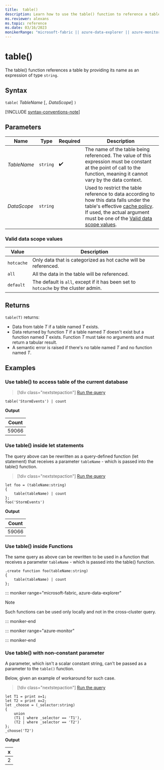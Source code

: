 ```yaml
---
title:  table()
description: Learn how to use the table() function to reference a table.
ms.reviewer: alexans
ms.topic: reference
ms.date: 03/16/2023
monikerRange: "microsoft-fabric || azure-data-explorer || azure-monitor"
---
```

# table()

The table() function references a table by providing its name as an expression of type `string`.

## Syntax

`table(` *TableName* [`,` *DataScope*] `)`

[!INCLUDE [syntax-conventions-note](../includes/syntax-conventions-note.md)]

## Parameters

| Name | Type | Required | Description |
|--|--|--|--|
|*TableName* | `string` |  :heavy_check_mark: | The name of the table being referenced. The value of this expression must be constant at the point of call to the function, meaning it cannot vary by the data context.|
| *DataScope* | `string` | | Used to restrict the table reference to data according to how this data falls under the table's effective [cache policy](../management/cache-policy.md). If used, the actual argument must be one of the [Valid data scope values](#valid-data-scope-values).

### Valid data scope values

|Value|Description|
|--|--|
| `hotcache`| Only data that is categorized as hot cache will be referenced.|
| `all`| All the data in the table will be referenced.|
| `default`| The default is `all`, except if it has been set to `hotcache` by the cluster admin.|

## Returns

`table(T)` returns:

* Data from table *T* if a table named *T* exists.
* Data returned by function *T* if a table named *T* doesn't exist but a function named *T* exists. Function *T* must take no arguments and must return a tabular result.
* A semantic error is raised if there's no table named *T* and no function named *T*.

## Examples

### Use table() to access table of the current database

> [!div class="nextstepaction"]
> <a href="https://dataexplorer.azure.com/clusters/help/databases/Samples?query=H4sIAAAAAAAAAytJTMpJ1VAPLskvynUtS80rKVbXVKhRSM4vzSsBAIdoofIcAAAA" target="_blank">Run the query</a>

```kusto
table('StormEvents') | count
```

**Output**

|Count|
|---|
|59066|

### Use table() inside let statements

The query above can be rewritten as a query-defined function (let statement) that receives a parameter `tableName` - which is passed into the table() function.

> [!div class="nextstepaction"]
> <a href="https://dataexplorer.azure.com/clusters/help/databases/Samples?query=H4sIAAAAAAAAA8tJLVFIy89XsFXQKElMykn1S8xNtSouKcrMS9fkquZSAAKwOEJWU6FGITm/NK+Eq9aaC6hVQz24JL8o17UsNa+kWF0TAD3GJXVRAAAA" target="_blank">Run the query</a>

```kusto
let foo = (tableName:string)
{
    table(tableName) | count
};
foo('StormEvents')
```

**Output**

|Count|
|---|
|59066|

### Use table() inside Functions

The same query as above can be rewritten to be used in a function that 
receives a parameter `tableName` - which is passed into the table() function.

```kusto
.create function foo(tableName:string)
{
    table(tableName) | count
};
```

::: moniker range="microsoft-fabric, azure-data-explorer"

> [!NOTE]
> Such functions can be used only locally and not in the cross-cluster query.

::: moniker-end

::: moniker range="azure-monitor"

::: moniker-end

### Use table() with non-constant parameter

A parameter, which isn't a scalar constant string, can't be passed as a parameter to the `table()` function.

Below, given an example of workaround for such case.

> [!div class="nextstepaction"]
> <a href="https://dataexplorer.azure.com/clusters/help/databases/Samples?query=H4sIAAAAAAAAA8tJLVEIMVSwVSgoyswrUaiwNbTmygGJGSGJGUHE4pMz8vOLU4ESGvHFqTmpySX5RVbFJUBF6Zpc1VwKQFCal5mfB2ZpAE2tUSjPSC1KVYCrVrC1VVAPMVTX1IGqMcKlxkhdk6vWmgtqpQZYAADWO8bZrAAAAA==" target="_blank">Run the query</a>

```kusto
let T1 = print x=1;
let T2 = print x=2;
let _choose = (_selector:string)
{
    union
    (T1 | where _selector == 'T1'),
    (T2 | where _selector == 'T2')
};
_choose('T2')

```

**Output**

|x|
|---|
|2|
